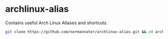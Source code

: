 # archlinux-alias
Contains useful Arch Linux Aliases and shortcuts. 

```bash
git clone https://github.com/normannator/archlinux-alias.git && cd archlinux-alias/ && cat alias.sh >> ~/.bashrc
```
